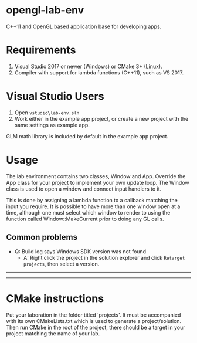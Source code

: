 # opengl-lab-env
C++11 and OpenGL based application base for developing apps.

# Requirements
1. Visual Studio 2017 or newer (Windows) or CMake 3+ (Linux).
2. Compiler with support for lambda functions (C++11), such as VS 2017.
  
# Visual Studio Users
1. Open `vstudio\lab-env.sln`
2. Work either in the example app project, or create a new project with the same settings as example app.

GLM math library is included by default in the example app project.

# Usage
The lab environment contains two classes, Window and App. Override the App class for your project to implement your own update loop. The Window class is used to open a window and connect input handlers to it. 

This is done by assigning a lambda function to a callback matching the input you require. It is possible to have more than one window open at a time, although one must select which window to render to using the function called Window::MakeCurrent prior to doing any GL calls.

## Common problems
* Q: Build log says Windows SDK version was not found
    - A: Right click the project in the solution explorer and click `Retarget projects`, then select a version.

---
---

# CMake instructions
Put your laboration in the folder titled 'projects'. It must be accompanied with its own CMakeLists.txt which is used to generate a project/solution. Then run CMake in the root of the project, there should be a target in your project matching the name of your lab.
